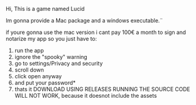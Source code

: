 Hi, This is a game named Lucid

Im gonna provide a Mac package and a windows executable.¨

if youre gonna use the mac version i cant pay 100€ a month to sign and notarize my app so you just have to:
 1. run the app
 2. ignore the "spooky" warning
 3. go to settings/Privacy and security
 4. scroll down
 5. click open anyway
 6. and put your password*
 7. thats it
DOWNLOAD USING RELEASES RUNNING THE SOURCE CODE WILL NOT WORK, because it doesnot include the assets

